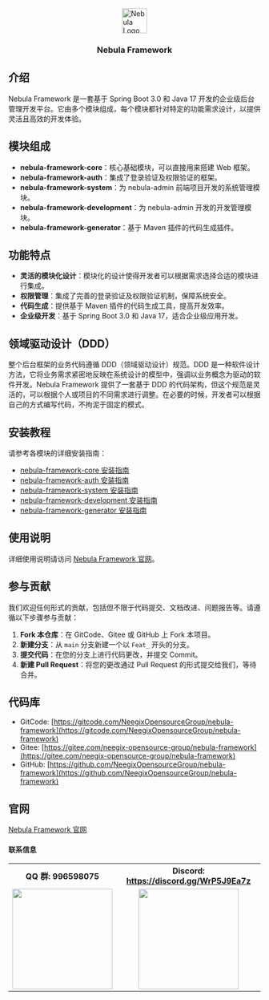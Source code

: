 <div style="display: flex; justify-content: center;">
    <img src="https://nebula.neegix.com/nebula-graph.svg" alt="Nebula Logo" width="50" height="50" />
</div>
<h3 style="text-align: center;">
  Nebula Framework
</h3>


## 介绍

Nebula Framework 是一套基于 Spring Boot 3.0 和 Java 17 开发的企业级后台管理开发平台。它由多个模块组成，每个模块都针对特定的功能需求设计，以提供灵活且高效的开发体验。

## 模块组成

- **nebula-framework-core**：核心基础模块，可以直接用来搭建 Web 框架。
- **nebula-framework-auth**：集成了登录验证及权限验证的框架。
- **nebula-framework-system**：为 nebula-admin 前端项目开发的系统管理模块。
- **nebula-framework-development**：为 nebula-admin 开发的开发管理模块。
- **nebula-framework-generator**：基于 Maven 插件的代码生成插件。

## 功能特点

- **灵活的模块化设计**：模块化的设计使得开发者可以根据需求选择合适的模块进行集成。
- **权限管理**：集成了完善的登录验证及权限验证机制，保障系统安全。
- **代码生成**：提供基于 Maven 插件的代码生成工具，提高开发效率。
- **企业级开发**：基于 Spring Boot 3.0 和 Java 17，适合企业级应用开发。

## 领域驱动设计（DDD）

整个后台框架的业务代码遵循 DDD（领域驱动设计）规范。DDD 是一种软件设计方法，它将业务需求紧密地反映在系统设计的模型中，强调以业务概念为驱动的软件开发。Nebula Framework 提供了一套基于 DDD 的代码架构，但这个规范是灵活的，可以根据个人或项目的不同需求进行调整。在必要的时候，开发者可以根据自己的方式编写代码，不拘泥于固定的模式。

## 安装教程

请参考各模块的详细安装指南：

- [nebula-framework-core 安装指南](#)
- [nebula-framework-auth 安装指南](#)
- [nebula-framework-system 安装指南](#)
- [nebula-framework-development 安装指南](#)
- [nebula-framework-generator 安装指南](https://nebula.neegix.com/nebula/nebula-framework/nebula-framework-generator/)

## 使用说明

详细使用说明请访问 [Nebula Framework 官网](https://nebula.neegix.com)。

## 参与贡献

我们欢迎任何形式的贡献，包括但不限于代码提交、文档改进、问题报告等。请遵循以下步骤参与贡献：

1. **Fork 本仓库**：在 GitCode、Gitee 或 GitHub 上 Fork 本项目。
2. **新建分支**：从 `main` 分支新建一个以 `Feat_` 开头的分支。
3. **提交代码**：在您的分支上进行代码更改，并提交 Commit。
4. **新建 Pull Request**：将您的更改通过 Pull Request 的形式提交给我们，等待合并。

## 代码库

- GitCode: [https://gitcode.com/NeegixOpensourceGroup/nebula-framework](https://gitcode.com/NeegixOpensourceGroup/nebula-framework)
- Gitee: [https://gitee.com/neegix-opensource-group/nebula-framework](https://gitee.com/neegix-opensource-group/nebula-framework)
- GitHub: [https://github.com/NeegixOpensourceGroup/nebula-framework](https://github.com/NeegixOpensourceGroup/nebula-framework)

## 官网

[Nebula Framework 官网](https://nebula.neegix.com)

#### 联系信息

<table>
  <tr>
    <th>QQ 群: 996598075</th>
    <th>Discord: <a href="https://discord.gg/WrP5J9Ea7z">https://discord.gg/WrP5J9Ea7z</a></th>
  </tr>
  <tr>
    <td><img src="https://neegix.com/img/qq_qrcode.jpg" width="200" /></td>
    <td align=center><img src="https://gitee.com/kushu001/pic-go-images/raw/master/images/httpsdiscord.ggWrP5J9Ea7z.png" width="200" /></td>
  </tr>
</table>